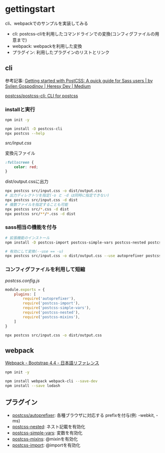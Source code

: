 # gettingstart

cli、webpackでのサンプルを実装してみる

- cli: postcss-cliを利用したコマンドラインでの変換(コンフィグファイルの用意まで)
- webpack: webpackを利用した変換
- プラグイン: 利用したプラグインのリストとリンク
## cli

参考記事: [Getting started with PostCSS: A quick guide for Sass users \| by Svilen Gospodinov \| Heresy Dev \| Medium](https://medium.com/heresy-dev/getting-started-with-postcss-a-quick-guide-for-sass-users-90c8b675d5f4)

[postcss/postcss\-cli: CLI for postcss](https://github.com/postcss/postcss-cli)

### installと実行

```bash
npm init -y

npm install -D postcss-cli
npx postcss --help
```

*src/input.css*

変換元ファイル

```css
:fullscreen {
    color: red;
}
```

dist/output.cssに出力

```bash
npx postcss src/input.css -o dist/output.css
# 出力ディレクトリを指定(-o と -d は同時に指定できない)
npx postcss src/input.css -d dist
# 複数ファイルを指定することも可能
npx postcss src/*.css -d dist
npx postcss src/**/*.css -d dist
```

### sass相当の機能を付与

```bash
# 拡張機能のインストール
npm install -D postcss-import postcss-simple-vars postcss-nested postcss-mixins autoprefixer

# 有効にして変換(--use == -u)
npx postcss src/input.css -o dist/output.css --use autoprefixer postcss-import postcss-simple-vars postcss-nested postcss-mixins
```

### コンフィグファイルを利用して短縮

*postcss.config.js*

```js
module.exports = {
    plugins: [
        require('autoprefixer'),
        require('postcss-import'),
        require('postcss-simple-vars'),
        require('postcss-nested'),
        require('postcss-mixins'),
    ]
}
```

```bash
npx postcss src/input.css -o dist/output.css
```

## webpack

[Webpack \- Bootstrap 4\.4 \- 日本語リファレンス](https://getbootstrap.jp/docs/4.4/getting-started/webpack/#%E3%83%97%E3%83%AA%E3%82%B3%E3%83%B3%E3%83%91%E3%82%A4%E3%83%AB%E3%81%95%E3%82%8C%E3%81%9F-sass-%E3%81%AE%E3%82%A4%E3%83%B3%E3%83%9D%E3%83%BC%E3%83%88)

```bash
npm init -y

npm install webpack webpack-cli --save-dev
npm install --save lodash
```

## プラグイン

- [postcss/autoprefixer](https://github.com/postcss/autoprefixer): 各種ブラウザに対応する prefixを付与(例: -webkit, -ms)
- [postcss\-nested](https://github.com/postcss/postcss-nested): ネスト記載を有効化
- [postcss\-simple\-vars](https://github.com/postcss/postcss-simple-vars): 変数を有効化
- [postcss\-mixins](https://github.com/postcss/postcss-mixins): @mixinを有効化
- [postcss\-import](https://github.com/postcss/postcss-import): @importを有効化
